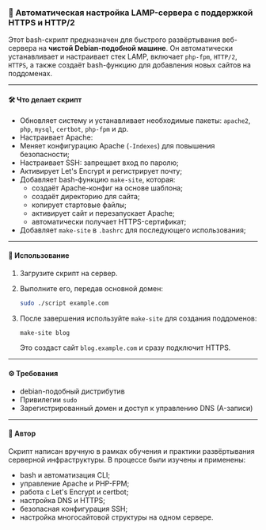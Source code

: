 ### 📜 Автоматическая настройка LAMP-сервера с поддержкой HTTPS и HTTP/2

Этот bash-скрипт предназначен для быстрого развёртывания веб-сервера на **чистой Debian-подобной машине**.
Он автоматически устанавливает и настраивает стек LAMP, включает `php-fpm`, `HTTP/2`, `HTTPS`, а также создаёт bash-функцию для добавления новых сайтов на поддоменах.

---

#### 🛠 Что делает скрипт

* Обновляет систему и устанавливает необходимые пакеты: `apache2`, `php`, `mysql`, `certbot`, `php-fpm` и др.
* Настраивает Apache:
* Меняет конфигурацию Apache (`-Indexes`) для повышения безопасности;
* Настраивает SSH: запрещает вход по паролю;
* Активирует Let's Encrypt и регистрирует почту;
* Добавляет bash-функцию `make-site`, которая:
  * создаёт Apache-конфиг на основе шаблона;
  * создаёт директорию для сайта;
  * копирует стартовые файлы;
  * активирует сайт и перезапускает Apache;
  * автоматически получает HTTPS-сертификат;
* Добавляет `make-site` в `.bashrc` для последующего использования;

---

#### 🚀 Использование

1. Загрузите скрипт на сервер.

2. Выполните его, передав основной домен:

   ```bash
   sudo ./script example.com
   ```

3. После завершения используйте `make-site` для создания поддоменов:

   ```bash
   make-site blog
   ```

   Это создаст сайт `blog.example.com` и сразу подключит HTTPS.

---

#### ⚙️ Требования

* debian-подобный дистрибутив
* Привилегии `sudo`
* Зарегистрированный домен и доступ к управлению DNS (A-записи)

---

#### 🧠 Автор

Скрипт написан вручную в рамках обучения и практики развёртывания серверной инфраструктуры.
В процессе были изучены и применены:

* bash и автоматизация CLI;
* управление Apache и PHP-FPM;
* работа с Let's Encrypt и certbot;
* настройка DNS и HTTPS;
* безопасная конфигурация SSH;
* настройка многосайтовой структуры на одном сервере.
